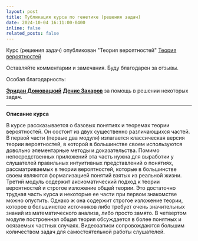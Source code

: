 ```yaml
---
layout: post
title: Публикация курса по генетике (решения задач) 
date: 2024-10-04 16:11:00-0400
inline: false
related_posts: false
---
```


Курс (решения задач) опубликован "Теория вероятностей" 
[Теория вероятностей](/stepik-probability_theory-3089/)

Оставляйте комментарии и замечания. Буду благодарен за отзывы.

Особая благодарность:

[**Эридан Доморацкий**](https://vk.com/progminer)
[**Денис Захаров**](https://www.linkedin.com/in/misterzurg/)
за помощь в решении некоторых задач.

---

**Описание курса**

В курсе рассказывается о базовых понятиях и теоремах теории вероятностей. Он состоит из двух существенно различающихся частей. В первой части (первые два модуля) излагается классическая версия теории вероятностей, в которой в большинстве своем используются довольно элементарные методы и доказательства. Помимо непосредственных приложений эта часть нужна для выработки у слушателей правильных интуитивных представлений о понятиях, рассматриваемых в теории вероятностей, которые в большинстве своем являются формализацией понятий взятых из реальной жизни. Третий модуль содержит аксиоматический подход к теории вероятностей и строгое изложение общей теории. Это достаточно трудная часть курса и некоторые ее части при первом знакомстве можно опустить. Однако ж она содержит строгое изложение теории, которое в большинстве источников либо требует очень значительных знаний из математического анализа, либо просто замято. В четвертом модуле построенная общая теория обсуждается в более понятных и осязаемых частных случаях. Видеозаписи сопровождаются большим количеством задач для самостоятельной работы слушателей.